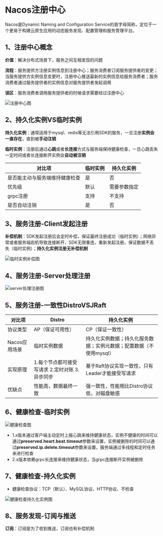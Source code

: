 # Nacos注册中心

Nacos是Dynamic Naming and Configuration Service的首字母简称，定位于一个更易于构建云原生应用的动态服务发现、配置管理和服务管理平台。

## 1、注册中心概念

**价值**：解决分布式场景下，服务之间互相发现的问题

**流程**：服务提供方注册实例信息到注册中心；服务消费者订阅服务提供者的变更；当服务提供方实例信息变更时，注册中心推送最新的实例信息给服务消费者；服务消费者通过服务提供者的实例信息对服务提供者发起调用

**误区**：服务消费者调用服务提供者的时候请求需要经过注册中心

![注册中心图](..\Resource\Nacos\注册中心.png)

## 2、持久化实例VS临时实例

**持久化实例**：通常适用于mysql、redis等无法引用SDK的服务，一旦注册**实例会一直存在**，直到被**手动注销**

**临时实例**：注册后通过**心跳**或者**长连接**方式与服务端保持健康检查，一旦心跳丢失一定时间或者长连接断开实例会**自动被注销**

| 对比项   | 临时实例     | 持久化实例 |
| ------------------------------ | -------- | -------- |
| 是否能主动与服务端维持健康检查    | 是   | 否       |
| 优先级     | 默认   | 需要参数指定      |
| grpc注册    | 支持 | 不支持       |
| 是否自动注销   | 是     | 否       |

## 3、服务注册-Client发起注册

**补偿机制**：SDK发起注册后会定时补偿，保证最终注册成功（临时实例）；网络异常或者服务端宕机导致连接断开，SDK无限重连，重新发起注册，保证数据不丢失（临时实例）；**持久化实例注册无补偿机制**

![临时实例补偿图](..\Resource\Nacos\临时实例补偿.png)

## 4、服务注册-Server处理注册

![server处理注册图](..\Resource\Nacos\server处理注册.png)

## 5、服务注册-一致性DistroVSJRaft

| 对比项   | Distro     | 持久化实例 |
| ------------------------------ | -------- | -------- |
| 协议类型    | AP（保证可用性）   | CP（保证一致性）       |
| Nacos应用场景     | 临时实例数据   | 持久化实例数据；持久化服务数据；实例元数据；配置数据（不使用mysql）      |
| 实现原理    | 1.每个节点都可接受写请求 2.定时对账 3.异步同步 | 基于Raft协议实现一致性，只有Leader才能接受写请求       |
| 优缺点   | 性能高，数据最终一致     | 强一致性，性能相比Distro协议低，对磁盘敏感       |

## 6、健康检查-临时实例

![健康检查图](..\Resource\Nacos\健康检查.png)

* 1.x版本通过客户端主动定时上报心跳来维持健康状态，实例不健康的时间可以通过**preserved.heart.beat.timeout**参数来设置，实例被删除的时间可以通过**preserved.ip.delete.timeout**参数来设置，服务端通过多线程和定时任务来进行检查
* 2.x版本依赖grpc长连接来维持健康状态，当grpc连接断开实例被删除

## 7、健康检查-持久化实例

* 健康检查协议：TCP（默认）、MySQL协议、HTTP协议、不检查

![健康检查持久化实例图](..\Resource\Nacos\健康检查持久化实例.png)

## 8、服务发现-订阅与推送

**订阅**：订阅是为了收到推送，订阅也有补偿机制
